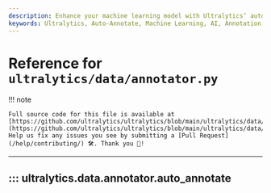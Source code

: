 ```yaml
---
description: Enhance your machine learning model with Ultralytics’ auto_annotate function. Simplify data annotation for improved model training.
keywords: Ultralytics, Auto-Annotate, Machine Learning, AI, Annotation, Data Processing, Model Training
---
```


# Reference for `ultralytics/data/annotator.py`

!!! note

    Full source code for this file is available at [https://github.com/ultralytics/ultralytics/blob/main/ultralytics/data/annotator.py](https://github.com/ultralytics/ultralytics/blob/main/ultralytics/data/annotator.py). Help us fix any issues you see by submitting a [Pull Request](/help/contributing/) 🛠️. Thank you 🙏!

---
## ::: ultralytics.data.annotator.auto_annotate
<br><br>
